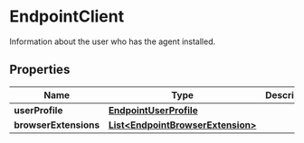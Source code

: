 

# EndpointClient

Information about the user who has the agent installed.

## Properties

| Name | Type | Description | Notes |
|------------ | ------------- | ------------- | -------------|
|**userProfile** | [**EndpointUserProfile**](EndpointUserProfile.md) |  |  [optional] |
|**browserExtensions** | [**List&lt;EndpointBrowserExtension&gt;**](EndpointBrowserExtension.md) |  |  [optional] |



